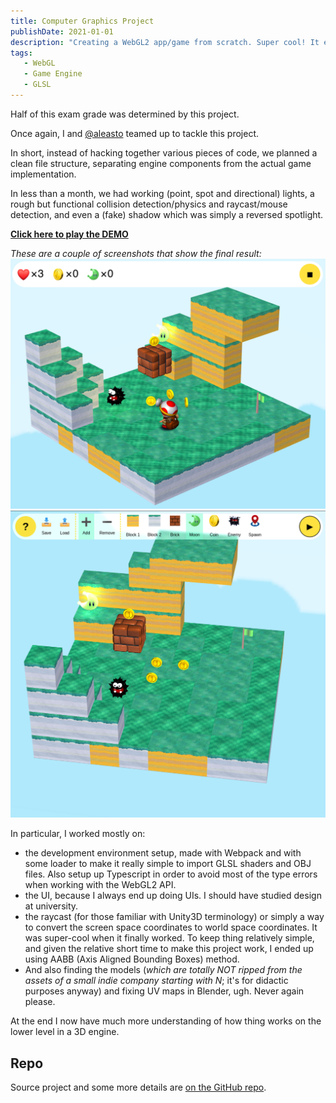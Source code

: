 ```yaml
---
title: Computer Graphics Project
publishDate: 2021-01-01
description: "Creating a WebGL2 app/game from scratch. Super cool! It even supports multiple lights! Btw, it was a 'Platform Maker' kind of game."
tags:
   - WebGL
   - Game Engine
   - GLSL
---
```


Half of this exam grade was determined by this project.

Once again, I and [@aleasto](https://github.com/aleasto) teamed up to tackle this project.

In short, instead of hacking together various pieces of code, we planned a clean file structure, separating engine components from the actual game implementation.

In less than a month, we had working (point, spot and directional) lights, a rough but functional collision detection/physics and raycast/mouse detection, and even a (fake) shadow which was simply a reversed spotlight.

[**Click here to play the DEMO**](https://cpt-toad-maker.netlify.app/)

_These are a couple of screenshots that show the final result:_
![](game.png)
![](editor.png)

In particular, I worked mostly on:

-  the development environment setup, made with Webpack and with some loader to make it really simple to import GLSL shaders and OBJ files. Also setup up Typescript in order to avoid most of the type errors when working with the WebGL2 API.
-  the UI, because I always end up doing UIs. I should have studied design at university.
-  the raycast (for those familiar with Unity3D terminology) or simply a way to convert the screen space coordinates to world space coordinates. It was super-cool when it finally worked. To keep thing relatively simple, and given the relative short time to make this project work, I ended up using AABB (Axis Aligned Bounding Boxes) method.
-  And also finding the models (*which are totally *NOT* ripped from the assets of a small indie company starting with N*; it's for didactic purposes anyway) and fixing UV maps in Blender, ugh. Never again please.

At the end I now have much more understanding of how thing works on the lower level in a 3D engine.

## Repo

Source project and some more details are [on the GitHub repo](https://github.com/QUB3X/computer-graphics-2021).
